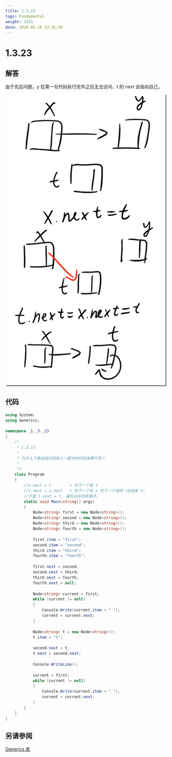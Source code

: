 ```yaml
---
title: 1.3.23
tags: Fundamental
weight: 1323
date: 2018-05-18 13:32:39
---
```


# 1.3.23


## 解答

由于先后问题，y 在第一句代码执行完毕之后无法访问，t 的 next 会指向自己。

![](/resources/1-3-23/linkedlist.png)

## 代码

```csharp
using System;
using Generics;

namespace _1._3._23
{
    /*
     * 1.3.23
     * 
     * 为什么下面这段代码和上一题中的代码效果不同？
     * 
     */
    class Program
    {
        //x.next = t        x 的下一个是 t
        //t.next = x.next   t 的下一个和 x 的下一个相同（也就是 t）
        //于是 t.next = t, 遍历会出现死循环。
        static void Main(string[] args)
        {
            Node<string> first = new Node<string>();
            Node<string> second = new Node<string>();
            Node<string> third = new Node<string>();
            Node<string> fourth = new Node<string>();

            first.item = "first";
            second.item = "second";
            third.item = "third";
            fourth.item = "fourth";

            first.next = second;
            second.next = third;
            third.next = fourth;
            fourth.next = null;

            Node<string> current = first;
            while (current != null)
            {
                Console.Write(current.item + " ");
                current = current.next;
            }

            Node<string> t = new Node<string>();
            t.item = "t";

            second.next = t;
            t.next = second.next;
            
            Console.WriteLine();

            current = first;
            while (current != null)
            {
                Console.Write(current.item + " ");
                current = current.next;
            }
        }
    }
}
```

## 另请参阅

[Generics 库](https://github.com/ikesnowy/Algorithms-4th-Edition-in-Csharp/tree/master/1%20Fundamental/1.3/Generics)
